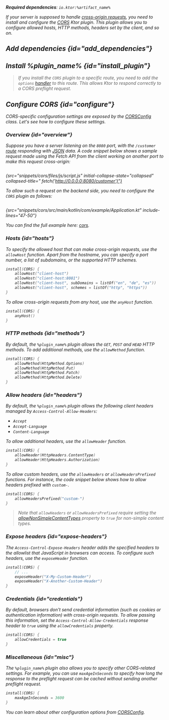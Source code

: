 [//]: # (title: CORS)

<show-structure for="chapter" depth="2"/>
<primary-label ref="server-plugin"/>

<var name="artifact_name" value="ktor-server-cors"/>
<var name="package_name" value="io.ktor.server.plugins.cors"/>
<var name="plugin_name" value="CORS"/>

<tldr>
<p>
<b>Required dependencies</b>: <code>io.ktor:%artifact_name%</code>
</p>
<var name="example_name" value="cors"/>
<include from="lib.topic" element-id="download_example"/>
<include from="lib.topic" element-id="native_server_supported"/>
</tldr>

If your server is supposed to handle [cross-origin requests](https://developer.mozilla.org/en-US/docs/Web/HTTP/CORS),
you need to install and configure
the [CORS](https://api.ktor.io/ktor-server/ktor-server-plugins/ktor-server-cors/io.ktor.server.plugins.cors.routing/-c-o-r-s.html)
Ktor plugin. This plugin allows you to configure allowed hosts, HTTP methods, headers set by the client, and so on.

## Add dependencies {id="add_dependencies"}

<include from="lib.topic" element-id="add_ktor_artifact_intro"/>
<include from="lib.topic" element-id="add_ktor_artifact"/>

## Install %plugin_name% {id="install_plugin"}

<include from="lib.topic" element-id="install_plugin"/>
<include from="lib.topic" element-id="install_plugin_route"/>

> If you install the `CORS` plugin to a specific route, you need to add
the `options` [handler](server-routing.md#define_route) to this route. This allows Ktor to respond correctly to a CORS
preflight request.

## Configure CORS {id="configure"}

CORS-specific configuration settings are exposed by
the [CORSConfig](https://api.ktor.io/ktor-server/ktor-server-plugins/ktor-server-cors/io.ktor.server.plugins.cors/-c-o-r-s-config/index.html)
class. Let's see how to configure these settings.

### Overview {id="overview"}

Suppose you have a server listening on the `8080` port, with the `/customer` [route](server-routing.md) responding
with [JSON](server-serialization.md#send_data) data. A code snippet below shows a sample request made using the Fetch API from
the client working on another port to make this request cross-origin:

```javascript
```

{src="snippets/cors/files/js/script.js" initial-collapse-state="collapsed" collapsed-title="
fetch('http://0.0.0.0:8080/customer')"}

To allow such a request on the backend side, you need to configure the `CORS` plugin as follows:

```kotlin
```

{src="snippets/cors/src/main/kotlin/com/example/Application.kt" include-lines="47-50"}

You can find the full example
here: [cors](https://github.com/ktorio/ktor-documentation/tree/%ktor_version%/codeSnippets/snippets/cors).

### Hosts {id="hosts"}

To specify the allowed host that can make cross-origin requests, use the `allowHost` function. Apart from the hostname,
you can specify a port number, a list of subdomains, or the supported HTTP schemes.

```kotlin
install(CORS) {
    allowHost("client-host")
    allowHost("client-host:8081")
    allowHost("client-host", subDomains = listOf("en", "de", "es"))
    allowHost("client-host", schemes = listOf("http", "https"))
}
```

To allow cross-origin requests from any host, use the `anyHost` function.

```kotlin
install(CORS) {
    anyHost()
}
```

### HTTP methods {id="methods"}

By default, the `%plugin_name%` plugin allows the `GET`, `POST` and `HEAD` HTTP methods. To add additional methods, use
the `allowMethod` function.

```kotlin
install(CORS) {
    allowMethod(HttpMethod.Options)
    allowMethod(HttpMethod.Put)
    allowMethod(HttpMethod.Patch)
    allowMethod(HttpMethod.Delete)
}
```

### Allow headers {id="headers"}

By default, the `%plugin_name%` plugin allows the following client headers managed by `Access-Control-Allow-Headers`:

* `Accept`
* `Accept-Language`
* `Content-Language`

To allow additional headers, use the `allowHeader` function.

```kotlin
install(CORS) {
    allowHeader(HttpHeaders.ContentType)
    allowHeader(HttpHeaders.Authorization)
}
```

To allow custom headers, use the `allowHeaders` or `allowHeadersPrefixed` functions. For instance, the code snippet
below shows how to allow headers prefixed with `custom-`.

```kotlin
install(CORS) {
    allowHeadersPrefixed("custom-")
}
```

> Note that `allowHeaders` or `allowHeadersPrefixed` require setting
the [allowNonSimpleContentTypes](https://api.ktor.io/ktor-server/ktor-server-plugins/ktor-server-cors/io.ktor.server.plugins.cors/-c-o-r-s-config/allow-non-simple-content-types.html)
property to `true` for non-simple content types.

### Expose headers {id="expose-headers"}

The `Access-Control-Expose-Headers` header adds the specified headers to the allowlist that JavaScript in browsers can
access.
To configure such headers, use the `exposeHeader` function.

```kotlin
install(CORS) {
    // ...
    exposeHeader("X-My-Custom-Header")
    exposeHeader("X-Another-Custom-Header")
}
```

### Credentials {id="credentials"}

By default, browsers don't send credential information (such as cookies or authentication information) with cross-origin
requests. To allow passing this information, set the `Access-Control-Allow-Credentials` response header to `true` using
the `allowCredentials` property.

```kotlin
install(CORS) {
    allowCredentials = true
}
```

### Miscellaneous {id="misc"}

The `%plugin_name%` plugin also allows you to specify other CORS-related settings. For example, you can
use `maxAgeInSeconds` to specify how long the response to the preflight request can be cached without sending another
preflight request.

```kotlin
install(CORS) {
    maxAgeInSeconds = 3600
}
```

You can learn about other configuration options
from [CORSConfig](https://api.ktor.io/ktor-server/ktor-server-plugins/ktor-server-cors/io.ktor.server.plugins.cors/-c-o-r-s-config/index.html).